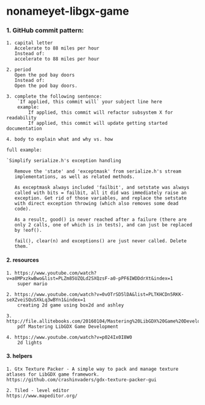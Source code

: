 # nonameyet-libgx-game


### 1. GitHub commit pattern: 

    1. capital letter
       Accelerate to 88 miles per hour
       Instead of:
       accelerate to 88 miles per hour 

    2. period
       Open the pod bay doors
       Instead of:
       Open the pod bay doors.
       
    3. complete the following sentence:
        `If applied, this commit will` your subject line here
        example:
            If applied, this commit will refactor subsystem X for readability
            If applied, this commit will update getting started documentation
            
    4. body to explain what and why vs. how
    
    full example:
   
    `Simplify serialize.h's exception handling
    
       Remove the 'state' and 'exceptmask' from serialize.h's stream
       implementations, as well as related methods.
    
       As exceptmask always included 'failbit', and setstate was always
       called with bits = failbit, all it did was immediately raise an
       exception. Get rid of those variables, and replace the setstate
       with direct exception throwing (which also removes some dead
       code).
    
       As a result, good() is never reached after a failure (there are
       only 2 calls, one of which is in tests), and can just be replaced
       by !eof().
    
       fail(), clear(n) and exceptions() are just never called. Delete
       them.`
       
#### 2. resources

    1. https://www.youtube.com/watch?v=a8MPxzkwBwo&list=PLZm85UZQLd2SXQzsF-a0-pPF6IWDDdrXt&index=1
        super mario
    
    2. https://www.youtube.com/watch?v=0vOTrSD5lDA&list=PLTKHCDn5RKK-seXZveiSQuSXkLq3wBYn1&index=1
        creating 2d game using box2d and ashley
        
    3. http://file.allitebooks.com/20160104/Mastering%20LibGDX%20Game%20Development.pdf
        pdf Mastering LibGDX Game Development
        
    4. https://www.youtube.com/watch?v=p024Ix0I8W0
        2d lights     
        
#### 3. helpers
    
    1. Gtx Texture Packer - A simple way to pack and manage texture atlases for LibGDX game framework.
    https://github.com/crashinvaders/gdx-texture-packer-gui
    
    2. Tiled - level editor
    https://www.mapeditor.org/